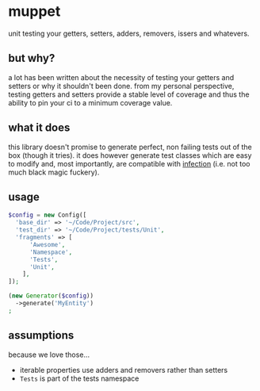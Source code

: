 # muppet
unit testing your getters, setters, adders, removers, issers and whatevers.

## but why?
a lot has been written about the necessity of testing your getters and setters or why it shouldn't been done.
from my personal perspective, testing getters and setters provide a stable level of coverage
and thus the ability to pin your ci to a minimum coverage value.

## what it does
this library doesn't promise to generate perfect, non failing tests out of the box (though it tries).
it does however generate test classes which are easy to modify and, most importantly, are compatible with [infection](https://infection.github.io/guide/) (i.e. not too much black magic fuckery).

## usage
```php
$config = new Config([
  'base_dir' => '~/Code/Project/src',
  'test_dir' => '~/Code/Project/tests/Unit',
  'fragments' => [
      'Awesome',
      'Namespace',
      'Tests',
      'Unit',
    ],
]);

(new Generator($config))
  ->generate('MyEntity')
;
```

## assumptions
because we love those...

- iterable properties use adders and removers rather than setters
- ``Tests`` is part of the tests namespace